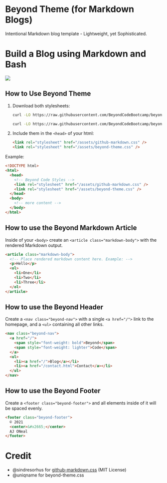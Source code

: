 # Beyond Theme (for Markdown Blogs)

Intentional Markdown blog template - Lightweight, yet Sophisticated.

# Build a Blog using Markdown and Bash

[![](https://user-images.githubusercontent.com/122831/113492733-e735cc80-9496-11eb-8787-43fee2671891.jpg)](https://www.youtube.com/watch?v=LlYrvZuIYUQ&list=PLxki0D-ilnqZfyo2dZe11ZNGP7RJxJcoA&index=11&rel=0)

## How to Use Beyond Theme

1. Download both stylesheets:

   ```bash
   curl -LO https://raw.githubusercontent.com/BeyondCodeBootcamp/beyond-blog-template/main/assets/github-markdown.css

   curl -LO https://raw.githubusercontent.com/BeyondCodeBootcamp/beyond-blog-template/main/assets/beyond-theme.css
   ```

2. Include them in the `<head>` of your html:

   ```html
   <link rel="stylesheet" href="/assets/github-markdown.css" />
   <link rel="stylesheet" href="/assets/beyond-theme.css" />
   ```

Example:

```html
<!DOCTYPE html>
<html>
  <head>
    <!-- Beyond Code Styles -->
    <link rel="stylesheet" href="/assets/github-markdown.css" />
    <link rel="stylesheet" href="/assets/beyond-theme.css" />
  </head>
  <body>
    <!-- more content -->
  </body>
</html>
```

## How to use the Beyond Markdown Article

Inside of your `<body>` create an `<article class="markdown-body">` with the rendered Markdown output.

```html
<article class="markdown-body">
  <!-- Place rendered markdown content here. Example: -->
  <p>Hello</p>
  <ol>
    <li>One</li>
    <li>Two</li>
    <li>Three</li>
  </ol>
</article>
```

## How to use the Beyond Header

Create a `<nav class="beyond-nav">` with a single `<a href="/">` link to the homepage, and a `<ul>` containing all other links.

```html
<nav class="beyond-nav">
  <a href="/">
    <span style="font-weight: bold">Beyond</span>
    <span style="font-weight: lighter">Code</span>
  </a>
  <ul>
    <li><a href="/">Blog</a></li>
    <li><a href="/contact.html">Contact</a></li>
  </ul>
</nav>
```

## How to use the Beyond Footer

Create a `<footer class="beyond-footer">` and all elements inside of it will be spaced evenly.

```html
<footer class="beyond-footer">
  © 2021
  <center>&#x2665;</center>
  AJ ONeal
</footer>
```

# Credit

- @sindresorhus for [github-markdown.css](https://github.com/sindresorhus/github-markdown-css) (MIT License)
- @uniqname for beyond-theme.css
